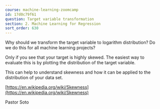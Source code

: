 ```yaml
---
course: machine-learning-zoomcamp
id: 17d0c79f61
question: Target variable transformation
section: 2. Machine Learning for Regression
sort_order: 630
---
```


Why should we transform the target variable to logarithm distribution? Do we do this for all machine learning projects?

Only if you see that your target is highly skewed. The easiest way to evaluate this is by plotting the distribution of the target variable.

This can help to understand skewness and how it can be applied to the distribution of your data set.

[https://en.wikipedia.org/wiki/Skewness](https://en.wikipedia.org/wiki/Skewness)

Pastor Soto

